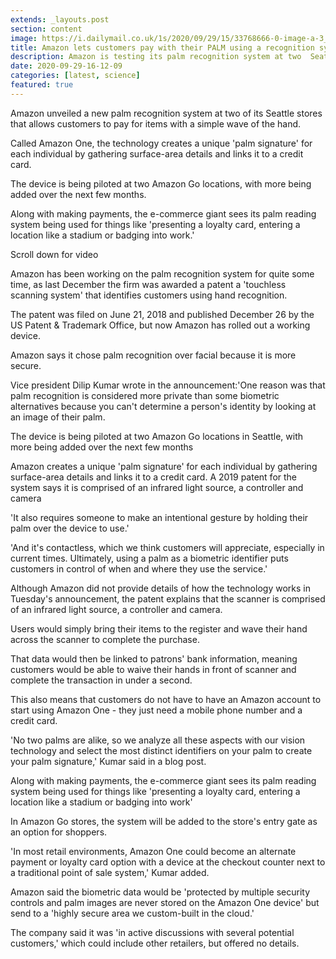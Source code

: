 ```yaml
---
extends: _layouts.post
section: content
image: https://i.dailymail.co.uk/1s/2020/09/29/15/33768666-0-image-a-3_1601389633688.jpg 
title: Amazon lets customers pay with their PALM using a recognition system 
description: Amazon is testing its palm recognition system at two  Seattle stores that creates a unique palm signature for individuals that links to their credit cards, allowing them to pay for goods with a wave of a hand. 
date: 2020-09-29-16-12-09 
categories: [latest, science] 
featured: true 
--- 
```

Amazon unveiled a new palm recognition system at two of its Seattle stores that allows customers to pay for items with a simple wave of the hand.

Called Amazon One, the technology creates a unique 'palm signature' for each individual by gathering surface-area details and links it to a credit card.

The device is being piloted at two Amazon Go locations, with more being added over the next few months.

Along with making payments, the e-commerce giant sees its palm reading system being used for things like 'presenting a loyalty card, entering a location like a stadium or badging into work.'

Scroll down for video 



Amazon has been working on the palm recognition system for quite some time, as last December the firm was awarded a patent a 'touchless scanning system' that identifies customers using hand recognition.

The patent was filed on June 21, 2018 and published December 26 by the US Patent & Trademark Office, but now Amazon has rolled out a working device. 

Amazon says it chose palm recognition over facial because it is more secure. 

Vice president Dilip Kumar wrote in the announcement:'One reason was that palm recognition is considered more private than some biometric alternatives because you can't determine a person's identity by looking at an image of their palm. 

The device is being piloted at two Amazon Go locations in Seattle, with more being added over the next few months 

Amazon creates a unique 'palm signature' for each individual by gathering surface-area details and links it to a credit card. A 2019 patent for the system says it is comprised of an infrared light source, a controller and camera

'It also requires someone to make an intentional gesture by holding their palm over the device to use.'

'And it's contactless, which we think customers will appreciate, especially in current times. Ultimately, using a palm as a biometric identifier puts customers in control of when and where they use the service.'

Although Amazon did not provide details of how the technology works in Tuesday's announcement, the patent explains that the scanner is comprised of an infrared light source, a controller and camera.

Users would simply bring their items to the register and wave their hand across the scanner to complete the purchase.

That data would then be linked to patrons' bank information, meaning customers would be able to waive their hands in front of scanner and complete the transaction in under a second. 

This also means that customers do not have to have an Amazon account to start using Amazon One - they just need a mobile phone number and a credit card. 

'No two palms are alike, so we analyze all these aspects with our vision technology and select the most distinct identifiers on your palm to create your palm signature,' Kumar said in a blog post.

Along with making payments, the e-commerce giant sees its palm reading system being used for things like 'presenting a loyalty card, entering a location like a stadium or badging into work'

In Amazon Go stores, the system will be added to the store's entry gate as an option for shoppers.

'In most retail environments, Amazon One could become an alternate payment or loyalty card option with a device at the checkout counter next to a traditional point of sale system,' Kumar added.

Amazon said the biometric data would be 'protected by multiple security controls and palm images are never stored on the Amazon One device' but send to a 'highly secure area we custom-built in the cloud.'

The company said it was 'in active discussions with several potential customers,' which could include other retailers, but offered no details.

